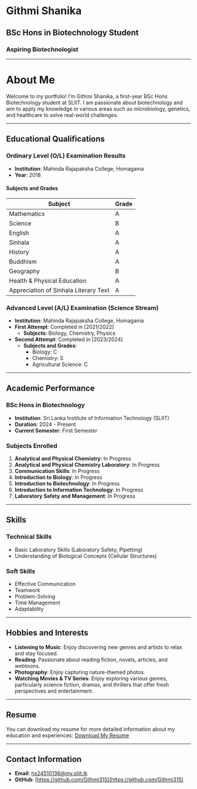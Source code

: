 # Githmi Shanika
## BSc Hons in Biotechnology Student
### Aspiring Biotechnologist

---

# About Me
Welcome to my portfolio! I’m Githmi Shanika, a first-year BSc Hons Biotechnology student at SLIIT. I am passionate about biotechnology and aim to apply my knowledge in various areas such as microbiology, genetics, and healthcare to solve real-world challenges.

---

## Educational Qualifications

### Ordinary Level (O/L) Examination Results
- **Institution**: Mahinda Rajapaksha College, Homagama
- **Year**: 2018

#### Subjects and Grades
| Subject                                   | Grade |
|-------------------------------------------|-------|
| Mathematics                               | A     |
| Science                                   | B     |
| English                                   | A     |
| Sinhala                                   | A     |
| History                                   | A     |
| Buddhism                                  | A     |
| Geography                                 | B     |
| Health & Physical Education               | A     |
| Appreciation of Sinhala Literary Text     | A     |

### Advanced Level (A/L) Examination (Science Stream)
- **Institution**: Mahinda Rajapaksha College, Homagama
- **First Attempt**: Completed in [2021/2022]
  - **Subjects**: Biology, Chemistry, Physics
- **Second Attempt**: Completed in [2023/2024]
  - **Subjects and Grades**:
    - Biology: C
    - Chemistry: S
    - Agricultural Science: C

---

## Academic Performance

### BSc Hons in Biotechnology
- **Institution**: Sri Lanka Institute of Information Technology (SLIIT)
- **Duration**: 2024 - Present
- **Current Semester**: First Semester

### Subjects Enrolled
1. **Analytical and Physical Chemistry**: In Progress
2. **Analytical and Physical Chemistry Laboratory**: In Progress
3. **Communication Skills**: In Progress
4. **Introduction to Biology**: In Progress
5. **Introduction to Biotechnology**: In Progress
6. **Introduction to Information Technology**: In Progress
7. **Laboratory Safety and Management**: In Progress

---

## Skills

### Technical Skills
- Basic Laboratory Skills (Laboratory Safety, Pipetting)
- Understanding of Biological Concepts (Cellular Structures)

### Soft Skills
- Effective Communication
- Teamwork
- Problem-Solving
- Time Management
- Adaptability

---

## Hobbies and Interests
- **Listening to Music**: Enjoy discovering new genres and artists to relax and stay focused.
- **Reading**: Passionate about reading fiction, novels, articles, and webtoons.
- **Photography**: Enjoy capturing nature-themed photos.
- **Watching Movies & TV Series**: Enjoy exploring various genres, particularly science fiction, dramas, and thrillers that offer fresh perspectives and entertainment.

---

## Resume
You can download my resume for more detailed information about my education and experiences: [Download My Resume](https://github.com/Githmi315/Githmi315.github.io/blob/main/GithmiShanika%20Resume.pdf)

---

## Contact Information
- **Email**: hs24510136@my.sliit.lk
- **GitHub**: [https://github.com/Githmi315](https://github.com/Githmi315)
  
